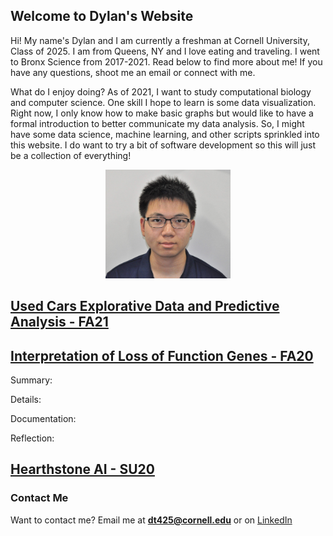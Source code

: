 ## Welcome to Dylan's Website 
Hi! My name's Dylan and I am currently a freshman at Cornell University, Class of 2025. I am from Queens, NY and I love eating and traveling. I went to Bronx Science from 2017-2021. Read below to find more about me! If you have any questions, shoot me an email or connect with me. 

What do I enjoy doing? As of 2021, I want to study computational biology and computer science. One skill I hope to learn is some data visualization. Right now, I only know how to make basic graphs but would like to have a formal introduction to better communicate my data analysis. So, I might have some data science, machine learning, and other scripts sprinkled into this website. I do want to try a bit of software development so this will just be a collection of everything! 

<p style="text-align:center;"><img src="pfp.jpg" alt="Me" width ="200"></p>

## [Used Cars Explorative Data and Predictive Analysis - FA21](https://github.com/DylanTom/info-final-project)

## [Interpretation of Loss of Function Genes - FA20](https://github.com/DylanTom/InterpretationLoF)
Summary:

Details:

Documentation:

Reflection:

## [Hearthstone AI - SU20]()


### Contact Me
Want to contact me? Email me at **dt425@cornell.edu** or on [LinkedIn](https://linkedin.com/in/dylan-tom)